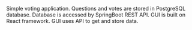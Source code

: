 Simple voting application. Questions and votes are stored in PostgreSQL database.
Database is accessed by SpringBoot REST API. GUI is built on React framework.
GUI uses API to get and store data.
